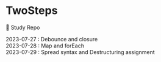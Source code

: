 # TwoSteps

🏀 Study Repo

2023-07-27 : Debounce and closure <br>
2023-07-28 : Map and forEach <br>
2023-07-29 : Spread syntax and Destructuring assignment <br>
